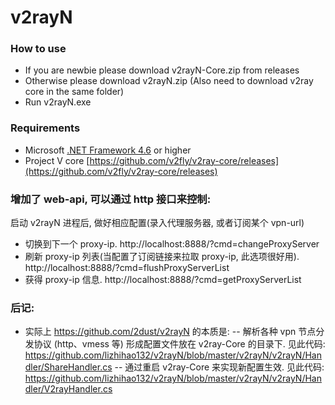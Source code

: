 # v2rayN

### How to use
- If you are newbie please download v2rayN-Core.zip from releases
- Otherwise please download v2rayN.zip (Also need to download v2ray core in the same folder)
- Run v2rayN.exe

### Requirements  
- Microsoft [.NET Framework 4.6](https://docs.microsoft.com/zh-cn/dotnet/framework/install/guide-for-developers) or higher
- Project V core [https://github.com/v2fly/v2ray-core/releases](https://github.com/v2fly/v2ray-core/releases)


### 增加了 web-api, 可以通过 http 接口来控制:
启动 v2rayN 进程后, 做好相应配置(录入代理服务器, 或者订阅某个 vpn-url)
- 切换到下一个 proxy-ip. http://localhost:8888/?cmd=changeProxyServer
- 刷新 proxy-ip 列表(当配置了订阅链接来拉取 proxy-ip, 此选项很好用). http://localhost:8888/?cmd=flushProxyServerList
- 获得 proxy-ip 信息. http://localhost:8888/?cmd=getProxyServerList


### 后记:
- 实际上 https://github.com/2dust/v2rayN 的本质是:
    -- 解析各种 vpn 节点分发协议 (http、vmess 等) 形成配置文件放在 v2ray-Core 的目录下. 见此代码:
        https://github.com/lizhihao132/v2rayN/blob/master/v2rayN/v2rayN/Handler/ShareHandler.cs
    -- 通过重启 v2ray-Core 来实现新配置生效. 见此代码:
        https://github.com/lizhihao132/v2rayN/blob/master/v2rayN/v2rayN/Handler/V2rayHandler.cs